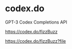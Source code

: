 # codex.do
GPT-3 Codex Completions API

<https://codex.do/fizzBuzz>


<https://codex.do/fizzBuzz?file>
